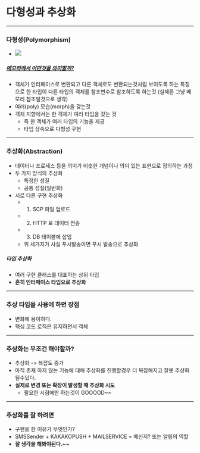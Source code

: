 # 다형성과 추상화
---
### 다형성(Polymorphism)
* ![](https://user-images.githubusercontent.com/51182964/171344813-c1f87324-f69b-4af6-9bf2-48c44e46a37d.png)
##### [메모리에서 어떤것을 의미할까?](https://stackoverflow.com/questions/41353762/how-is-the-memory-management-in-polymorphism)
* 객체가 인터페이스로 변환되고 다른 객체로도 변환되는것처럼 보이도록 하는 특징으로 한 타입이 다른 타입의 객체를 참조변수로 참조하도록 하는것 (실제론 그냥 메모리 참조일것으로 생각)
* 여러(poly) 모습(morph)을 갖는것
* 객체 지향에서는 한 객체가 여러 타입을 갖는 것
  * 즉 한 객체가 여러 타입의 기능을 제공
  * 타입 상속으로 다형성 구현
---  
### 추상화(Abstraction)
* 데이터나 프로세스 등을 의미가 비슷한 개념이나 의미 있는 표현으로 정의하는 과정
* 두 가지 방식의 추상화
  * 특정한 성질
  * 공통 성질(일반화)
* 서로 다른 구현 추상화
  * 1. SCP 파일 업로드
  * 2. HTTP 로 데이터 전송
  * 3. DB 테이블에 삽입
  * 위 세가지가 사실 푸시발송이면 푸시 발송으로 추상화
##### 타입 추상화
* 여러 구현 클래스를 대표하는 상위 타입
* **흔히 인터페이스 타입으로 추상화**

---
### 추상 타입을 사용에 하면 장점
* 변화에 용이하다.
* 핵심 코드 로직은 유지하면서 객체
---
### 추상화는 무조건 해야할까?
* 추상화 -> 복잡도 증가
* 아직 존재 하지 않는 기능에 대해 추상화를 진행할경우 더 복잡해지고 잘못 추상화 될수있다.
* **실제로 변경 또는 확장이 발생할 때 추상화 시도**
  * 필요한 시점에만 하는것이 GOOOOD~~

---
### 추상화를 잘 하려면
* 구현을 한 이유가 무엇인가?
* SMSSender + KAKAKOPUSH + MAILSERVICE = 메신저? 또는 알림의 역할
* **잘 생각을 해봐야된다.~~**


